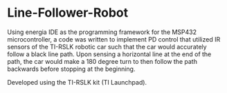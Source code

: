 # Line-Follower-Robot
Using energia IDE as the programming framework for the MSP432 microcontroller, a code was written to implement PD control that utilized IR sensors of the TI-RSLK robotic car such that the car would accurately follow a black line path. Upon sensing a horizontal line at the end of the path, the car would make a 180 degree turn to then follow the path backwards before stopping at the beginning.

Developed using the TI-RSLK kit (TI Launchpad).
